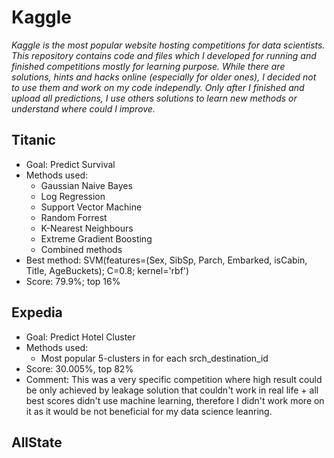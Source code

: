 # Kaggle
*Kaggle is the most popular website hosting competitions for data scientists. This repository contains code and files which I developed for running and finished competitions mostly for learning purpose. While there are solutions, hints and hacks online (especially for older ones), I decided not to use them and work on my code independly. Only after I finished and upload all predictions, I use others solutions to learn new methods or understand where could I improve.*

## Titanic
  - Goal: Predict Survival
  - Methods used:
    - Gaussian Naive Bayes
    - Log Regression
    - Support Vector Machine
    - Random Forrest
    - K-Nearest Neighbours
    - Extreme Gradient Boosting
    - Combined methods
  - Best method: SVM(features=(Sex, SibSp, Parch, Embarked, isCabin, Title, AgeBuckets); C=0.8; kernel='rbf')
  - Score: 79.9%; top 16%
  
## Expedia
  - Goal: Predict Hotel Cluster
  - Methods used:
    - Most popular 5-clusters in for each srch_destination_id
  - Score: 30.005%, top 82%
  - Comment: This was a very specific competition where high result could be only achieved by leakage solution that couldn't work in real life + all best scores didn't use machine learning, therefore I didn't work more on it as it would be not beneficial for my data science leanring.
  
## AllState
